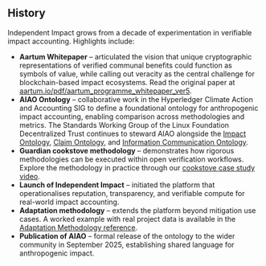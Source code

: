 ## History

Independent Impact grows from a decade of experimentation in verifiable impact accounting. Highlights include:

- **Aartum Whitepaper** – articulated the vision that unique cryptographic representations of verified communal benefits could function as symbols of value, while calling out veracity as the central challenge for blockchain-based impact ecosystems. Read the original paper at [aartum.io/pdf/aartum_programme_whitepaper_ver5](https://aartum.io/pdf/aartum_programme_whitepaper_ver5).
- **AIAO Ontology** – collaborative work in the Hyperledger Climate Action and Accounting SIG to define a foundational ontology for anthropogenic impact accounting, enabling comparison across methodologies and metrics. The Standards Working Group of the Linux Foundation Decentralized Trust continues to steward AIAO alongside the [Impact Ontology](https://w3id.org/impactont), [Claim Ontology](https://w3id.org/claimont), and [Information Communication Ontology](https://w3id.org/infocomm).
- **Guardian cookstove methodology** – demonstrates how rigorous methodologies can be executed within open verification workflows. Explore the methodology in practice through our [cookstove case study video](https://www.youtube.com/watch?v=BQRoSuIp5UE&t=81s).
- **Launch of Independent Impact** – initiated the platform that operationalises reputation, transparency, and verifiable compute for real-world impact accounting.
- **Adaptation methodology** – extends the platform beyond mitigation use cases. A worked example with real project data is available in the [Adaptation Methodology reference](/References/Methodology.pdf).
- **Publication of AIAO** – formal release of the ontology to the wider community in September 2025, establishing shared language for anthropogenic impact.